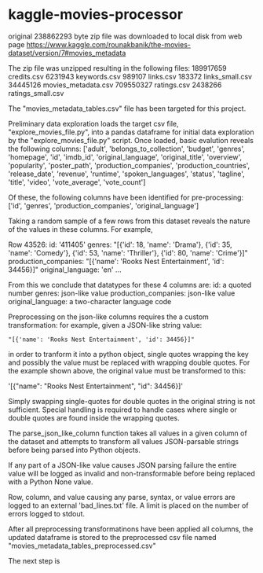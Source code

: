 # kaggle-movies-processor
original 238862293 byte zip file was downloaded to local disk from web page
https://www.kaggle.com/rounakbanik/the-movies-dataset/version/7#movies_metadata

The zip file was unzipped resulting in the following files:
189917659 credits.csv
  6231943 keywords.csv
   989107 links.csv
   183372 links_small.csv
 34445126 movies_metadata.csv
709550327 ratings.csv
  2438266 ratings_small.csv

The "movies_metadata_tables.csv" file has been
targeted for this project.

Preliminary data exploration loads the 
target csv file, "explore_movies_file.py",
into a pandas dataframe for initial data
exploration by the "explore_movies_file.py"
script. Once loaded, basic evalution reveals 
the following columns:
['adult', 'belongs_to_collection', 'budget', 'genres', 'homepage', 'id', 'imdb_id', 'original_language', 'original_title', 'overview', 'popularity', 'poster_path', 'production_companies', 'production_countries', 'release_date', 'revenue', 'runtime', 'spoken_languages', 'status', 'tagline', 'title', 'video', 'vote_average', 'vote_count']

Of these, the following columns have been identified for pre-processing:
['id', 'genres', 'production_companies', 'original_language']

Taking a random sample of a few rows from this dataset reveals the
nature of the values in these columns. For example,

Row 43526:
  id: '411405'
  genres: "[{'id': 18, 'name': 'Drama'}, {'id': 35, 'name': 'Comedy'}, {'id': 53, 'name': 'Thriller'}, {'id': 80, 'name': 'Crime'}]"
  production_companies: "[{'name': 'Rooks Nest Entertainment', 'id': 34456}]"
  original_language: 'en'
  ...

From this we conclude that datatypes for these 4 columns are:
    id: a quoted number
    genres: json-like value
    production_companies: json-like value
    original_language: a two-character language code

Preprocessing on the json-like columns requires the
a custom transformation: for example, given a JSON-like
string value:

    "[{'name': 'Rooks Nest Entertainment', 'id': 34456}]"

in order to tranform it into a python object, single quotes 
wrapping the key and possibly the value must be replaced 
with wrapping double quotes. For the example shown above, 
the original value must be transformed to this:

'[{"name": "Rooks Nest Entertainment", "id": 34456}]'

Simply swapping single-quotes for double quotes in the
original string is not sufficient. Special handling is 
required to handle cases where single or double quotes 
are found inside the wrapping quotes.

The parse_json_like_column function takes all values 
in a given column of the dataset and attempts to 
transform all values JSON-parsable strings before 
being parsed into Python objects.

If any part of a JSON-like value causes JSON parsing 
failure  the entire value will be logged as invalid 
and non-transformable before being replaced with a 
Python None value.
    
Row, column, and value causing any parse, syntax, or value 
errors are logged to an external 'bad_lines.txt' file.
A limit is placed on the number of errors logged to stdout.

After all preprocessing transformatinons have been applied
all columns, the updated dataframe is stored to the preprocessed 
csv file named  "movies_metadata_tables_preprocessed.csv" 

The next step is 

